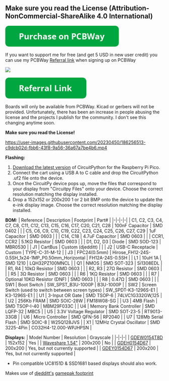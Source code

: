 ## Make sure you read the License (Attribution-NonCommercial-ShareAlike 4.0 International)

[![Purchase on PCBWay](/assets/purchase-on-pcbway.png)](https://www.pcbway.com/project/shareproject/MBC5_E_Ink_Flashcart_4MB_Flash_FRAM_83edab87.html)

If you want to support me for free (and get 5 USD in new user credit) you can use my PCBWay [Referral link](https://www.pcbway.com/setinvite.aspx?inviteid=388393) when signing up on PCBWay

![](https://i.imgur.com/Iy5TtAD.png)

[![PCBWay Referral](/assets/referral-link.png)](https://www.pcbway.com/setinvite.aspx?inviteid=388393)

Boards will only be available from PCBWay. Kicad or gerbers will not be provided. Unfortunately, there has been an increase in people abusing the license and the projects I publish for the community. I don't see this changing anytime soon.

**Make sure you read the License!**

https://user-images.githubusercontent.com/20230450/186256513-c9dcb02d-fbb6-43f8-9a56-36a67a7be4b6.mp4

**Flashing:**
1. [Download the latest version](https://circuitpython.org/board/raspberry_pi_pico/) of CircuitPython for the Raspberry Pi Pico.
2. Connect the cart using a USB A to C cable and drop the CircuitPython .uf2 file onto the device.
3. Once the CircuitPy device pops up, move the files that correspond to your display from "Circuitpy Files" onto your device. Choose the correct resolution matching the display installed.
4. Drop a 152x152 or 200x200 1 or 2 bit BMP onto the device to update the e-ink display image. Choose the correct resolution matching the display installed.

**BOM:**
| Reference | Description | Footprint | Part# |
|-|-|-|-|
| C1, C2, C3, C4, C7, C8, C11, C12, C13, C15, C16, C17, C20, C21, C28  | 100nF Capacitor | SMD 0402 |  |
| C5, C6, C9, C10, C19, C22, C23, C24, C25, C26, C27, C29 | 1uF Capacitor | SMD 0603 |  |
| C14, C18 | 4.7uF Capacitor | SMD 0603 |  |
| CCR1, CCR2 | 5.1KΩ Resistor | SMD 0603 |  |
| D1, D2, D3 | Diode | SMD SOD-123 | MBR0530 |
| J1 | CartBus | Custom (djedditt) |  |
| J2 | USB-C Receptacle | Custom | TYPE-C-31-M-12 |
| J3 | FPC24(0.5mm) | Hirose_FH12-24S-0.5SH_1x24-1MP_P0.50mm_Horizontal | FH12A-24S-0.5SH |
| L1 | 10uH 1A  | SMD 1210 | LQH32PZ100MNCL |
| Q1 | NMOS | SMD SOT-323 | Si1308EDL |
| R1, R4 | 10kΩ Resistor | SMD 0603 |  |
| R2, R3 | 27Ω Resistor | SMD 0603 |  |
| R5 | 3Ω Resistor | SMD 0603 |  |
| R6 | 1KΩ Resistor | SMD 0603 |  |
| R7 | Optional 10KΩ Resistor (DNF) | SMD 0603 |  |
| R8 | 0.47Ω | SMD 0603 | |
| SW1 | Boot Switch | SW_SPST_B3U-1000P | B3U-1000P |
| SW2 | Screen Switch (used to switch between screen types) | SW_SPDT-K3-1296S-E1 | K3-1296S-E1 |
| U1 | 3-Input OR Gate | SMD TSOP-6 | 74LVC1G332GW,125 |
| U2 | 256Kb FRAM | SMD SOIC-28W | FM18W08-SG |
| U3 | 4MB Flash | SMD TSOP-I-40 | MBM29F033C |
| U4 | Memory Bank Controller | SMD LQFP-32 | MBC5 |
| U5 | 3.3V Voltage Regulator | SMD SOT-23-5 | RT9013-33GB |
| U6 | Micro Controller | SMD QFN-56 | RP2040 |
| U7 | 128Mb Serial Flash | SMD SOIC-8 | W25Q128JVS |
| X1 | 12MHz Crystal Oscillator | SMD 3225-4Pin | CO32H4-12.000-WPJHPSN |

**Displays:**
| Model Number | Resolution | Grayscale |
|-|-|-|
| [GDEW0154T8D](https://www.aliexpress.com/item/1005002617604028.html) | 152x152 | Yes |
| [Waveshare 1.54"](https://www.waveshare.com/product/1.54inch-e-paper.htm) | 200x200 | No |
| [GDEH0154D67](https://www.aliexpress.com/item/33044560386.html)  | 200x200 | Yes, but not currently supported |
| [GDEY0154D67](https://aliexpress.com/item/1005004027620986.html)  | 200x200 | Yes, but not currently supported |

* Pin compatible UC8151D & SSD1681 based displays should also work.


Makes use of [djedditt's](https://github.com/djedditt/s) [gamepak footprint](https://github.com/djedditt/kicad-gamepaks)

